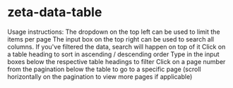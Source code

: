 # zeta-data-table

Usage instructions:
The dropdown on the top left can be used to limit the items per page
The input box on the top right can be used to search all columns. If you've filtered the data, search will happen on top of it
Click on a table heading to sort in ascending / descending order
Type in the input boxes below the respective table headings to filter
Click on a page number from the pagination below the table to go to a specific page (scroll horizontally on the pagination to view more pages if applicable)
